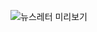 ![뉴스레터 미리보기](https://private-user-images.githubusercontent.com/215607788/453352077-8737bc64-370e-4db4-8116-4f2ebb775a66.png?jwt=eyJhbGciOiJIUzI1NiIsInR5cCI6IkpXVCJ9.eyJpc3MiOiJnaXRodWIuY29tIiwiYXVkIjoicmF3LmdpdGh1YnVzZXJjb250ZW50LmNvbSIsImtleSI6ImtleTUiLCJleHAiOjE3NDk1NDQ0MTEsIm5iZiI6MTc0OTU0NDExMSwicGF0aCI6Ii8yMTU2MDc3ODgvNDUzMzUyMDc3LTg3MzdiYzY0LTM3MGUtNGRiNC04MTE2LTRmMmViYjc3NWE2Ni5wbmc_WC1BbXotQWxnb3JpdGhtPUFXUzQtSE1BQy1TSEEyNTYmWC1BbXotQ3JlZGVudGlhbD1BS0lBVkNPRFlMU0E1M1BRSzRaQSUyRjIwMjUwNjEwJTJGdXMtZWFzdC0xJTJGczMlMkZhd3M0X3JlcXVlc3QmWC1BbXotRGF0ZT0yMDI1MDYxMFQwODI4MzFaJlgtQW16LUV4cGlyZXM9MzAwJlgtQW16LVNpZ25hdHVyZT0zMDkzMWI4NWZlZmY0N2Q0OTRlOWM0M2FjOGE3NjdjZWU3MDQ2ODIzZmRmMTI4ZWE3Nzc5OWMzYmE5MjQ3NGFlJlgtQW16LVNpZ25lZEhlYWRlcnM9aG9zdCJ9.a9ESSPMpYzXvIaLIp0Q0GU3npQapUubWPbn7sHc-Rqs)
